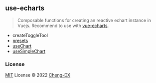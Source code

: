 ## use-echarts

> Composable functions for creating an reactive echart instance in Vuejs.
> Recommend to use with [vue-echarts](https://github.com/ecomfe/vue-echarts).

<!-- FUNCTIONS START -->
- createToggleTool
- [presets](src/presets/index.md)
- [useChart](src/use-chart/index.md)
- [useSimpleChart](src/use-simple-chart/index.md)
<!-- FUNCTIONS END -->

### License
[MIT](../LICENSE) License © 2022 [Cheng-DX](https://github.com/Cheng-DX)